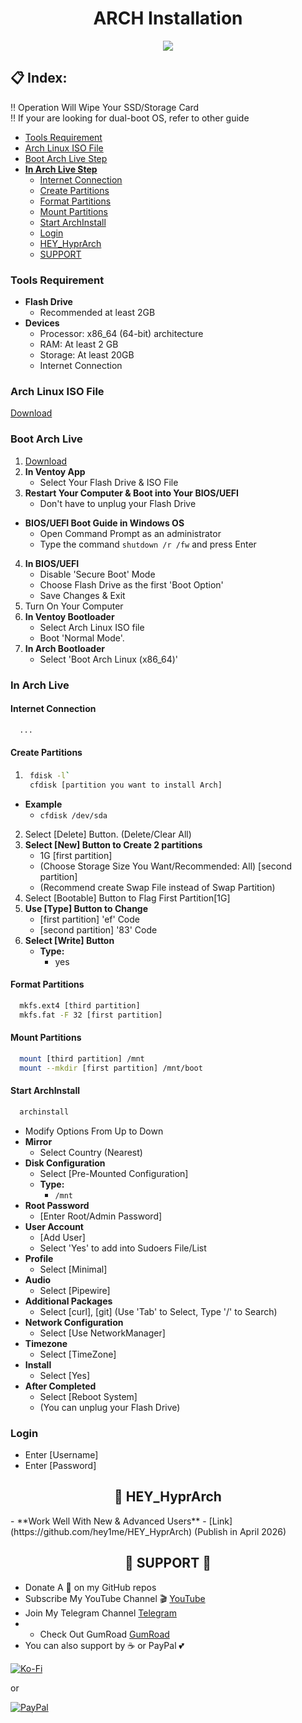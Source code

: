 <h1 align="center">
  ARCH Installation
</h1>
<p align="center">
  <img src="https://img.shields.io/badge/Arch%20Linux-111111.svg?logo=archlinux"/>
</p>

## 📋 Index:

‼️ Operation Will Wipe Your SSD/Storage Card
<br>
‼️ If your are looking for dual-boot OS, refer to other guide

- [Tools Requirement](https://github.com/hey1me/ARCH_INSTALLATION/#tools-requirement)
- [Arch Linux ISO File](https://github.com/hey1me/ARCH_INSTALLATION/#arch-linux-iso-file)
- [Boot Arch Live Step](https://github.com/hey1me/ARCH_INSTALLATION/#boot-arch-linux)
- **[In Arch Live Step](https://github.com/hey1me/ARCH_INSTALLATION/#in-arch-live)**
  - [Internet Connection](https://github.com/hey1me/ARCH_INSTALLATION/#internet-connection)
  - [Create Partitions](https://github.com/hey1me/ARCH_INSTALLATION/#create-partitions)
  - [Format Partitions](https://github.com/hey1me/ARCH_INSTALLATION/#format-partitions)
  - [Mount Partitions](https://github.com/hey1me/ARCH_INSTALLATION/#mount-partitions)
  - [Start ArchInstall](https://github.com/hey1me/ARCH_INSTALLATION/#start-archinstall)
  - [Login](https://github.com/hey1me/ARCH_INSTALLATION/#login)
  - [HEY_HyprArch]()
  - [SUPPORT](https://github.com/hey1me/ARCH_INSTALLATION/#-----support-)

### Tools Requirement
- **Flash Drive**
  - Recommended at least 2GB
- **Devices**
  - Processor: x86_64 (64-bit) architecture
  - RAM: At least 2 GB
  - Storage: At least 20GB
  - Internet Connection

### Arch Linux ISO File
[Download](https://geo.mirror.pkgbuild.com/iso/latest/)

### Boot Arch Live
1. [Download](https://www.ventoy.net/en/download.html)
2. **In Ventoy App**
   - Select Your Flash Drive & ISO File
4. **Restart Your Computer & Boot into Your BIOS/UEFI**
     - Don't have to unplug your Flash Drive
- **BIOS/UEFI Boot Guide in Windows OS**
  - Open Command Prompt as an administrator
  - Type the command `shutdown /r /fw` and press Enter
4. **In BIOS/UEFI**
    - Disable 'Secure Boot' Mode
    - Choose Flash Drive as the first 'Boot Option'
    - Save Changes & Exit
5. Turn On Your Computer
6. **In Ventoy Bootloader**
    - Select Arch Linux ISO file
    - Boot 'Normal Mode'.
7. **In Arch Bootloader**
    - Select 'Boot Arch Linux (x86_64)'

### In Arch Live

#### Internet Connection
```bash
  ...
```

#### Create Partitions
1. ```bash
    fdisk -l`
    cfdisk [partition you want to install Arch]
   ```
- **Example**
  - `cfdisk /dev/sda`

2. Select [Delete] Button. (Delete/Clear All)
3. **Select [New] Button to Create 2 partitions**
    - 1G [first partition]
    - (Choose Storage Size You Want/Recommended: All) [second partition]
    - (Recommend create Swap File instead of Swap Partition)
4. Select [Bootable] Button to Flag First Partition[1G]
5. **Use [Type] Button to Change**
    - [first partition] 'ef' Code
    - [second partition] '83' Code
6. **Select [Write] Button**
    - **Type:**
      - yes

#### Format Partitions
```bash
  mkfs.ext4 [third partition]
  mkfs.fat -F 32 [first partition]
```

#### Mount Partitions
```bash
  mount [third partition] /mnt
  mount --mkdir [first partition] /mnt/boot
```

#### Start ArchInstall
```bash
  archinstall
```
- Modify Options From Up to Down
- **Mirror**
  - Select Country (Nearest)
- **Disk Configuration**
  - Select [Pre-Mounted Configuration]
  - **Type:**
    - `/mnt`
- **Root Password**
  - [Enter Root/Admin Password]
- **User Account**
  - [Add User]
  - Select 'Yes' to add into Sudoers File/List
- **Profile**
  - Select [Minimal]
- **Audio**
  - Select [Pipewire]
- **Additional Packages**
  - Select [curl], [git]  (Use 'Tab' to Select, Type '/' to Search)
- **Network Configuration**
  - Select [Use NetworkManager]
- **Timezone**
  - Select [TimeZone]
- **Install**
  - Select [Yes]
- **After Completed**
  - Select [Reboot System]
  - (You can unplug your Flash Drive)

### Login
- Enter [Username]
- Enter [Password]

<h2 align="center">
    💫 HEY_HyprArch
</h2>
  - **Work Well With New & Advanced Users**
  - [Link](https://github.com/hey1me/HEY_HyprArch) (Publish in April 2026)

<h2 align="center">
    💌 SUPPORT 💌
</h2>

- Donate A 🌟 on my GitHub repos
- Subscribe My YouTube Channel 🎬 [YouTube](https://www.youtube.com/@hey1me)
- Join My Telegram Channel [Telegram](https://t.me/Hey_HyprArch)
- - Check Out GumRoad [GumRoad](https://hey1me.gumroad.com/)
- You can also support by ☕ or PayPal 💕

[![Ko-Fi](https://img.shields.io/badge/Ko--fi-F16061?style=for-the-badge&logo=ko-fi&logoColor=white)](https://ko-fi.com/hey1me)

or

[![PayPal](https://img.shields.io/badge/PayPal-00457C?style=for-the-badge&logo=paypal&logoColor=white)](https://paypal.me/TengQing1016)
